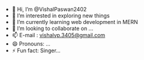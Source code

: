 - 👋 Hi, I’m @VishalPaswan2402
- 👀 I’m interested in exploring new things
- 🌱 I’m currently learning web development in MERN
- 💞️ I’m looking to collaborate on ...
- 📫 E-mail : vishalvp.3405@gmail.com
- 😄 Pronouns: ...
- ⚡ Fun fact: Singer...

<!---
VishalPaswan2402/VishalPaswan2402 is a ✨ special ✨ repository because its `README.md` (this file) appears on your GitHub profile.
You can click the Preview link to take a look at your changes.
--->
